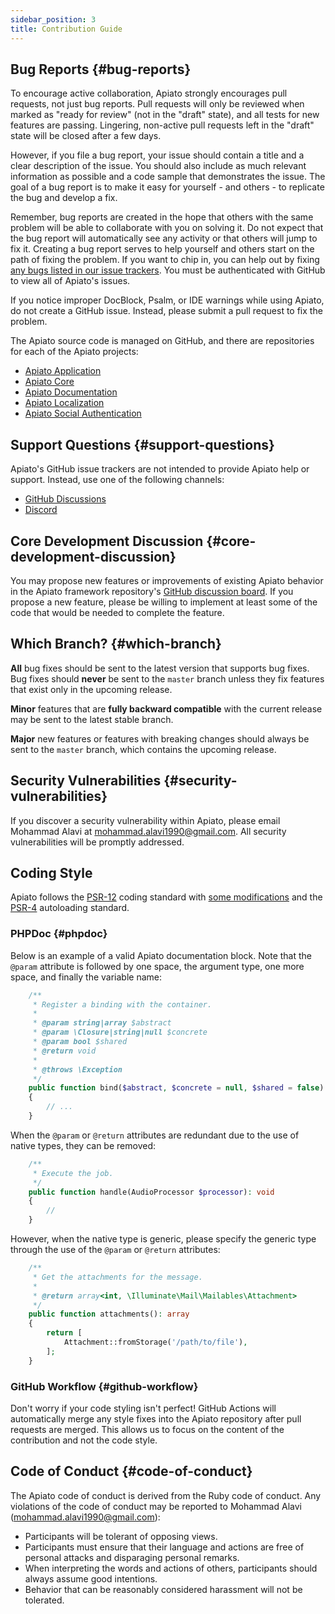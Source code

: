 ```yaml
---
sidebar_position: 3
title: Contribution Guide
---
```


## Bug Reports {#bug-reports}

To encourage active collaboration, Apiato strongly encourages pull requests, not just bug reports.
Pull requests will only be reviewed when marked as "ready for review"
(not in the "draft" state), and all tests for new features are passing.
Lingering, non-active pull requests left in the "draft" state will be closed after a few days.

However, if you file a bug report, your issue should contain a title and a clear description of the issue.
You should also include as much relevant information as possible and a code sample that demonstrates the issue.
The goal of a bug report is to make it easy for yourself - and others - to replicate the bug and develop a fix.

Remember,
bug reports are created in the hope
that others with the same problem will be able to collaborate with you on solving it.
Do not expect that the bug report will automatically see any activity or that others will jump to fix it.
Creating a bug report serves to help yourself and others start on the path of fixing the problem.
If you want to chip in,
you can help out
by fixing [any bugs
listed in our issue trackers](https://github.com/issues?q=is%3Aopen+is%3Aissue+user%3Aapiato).
You must be authenticated with GitHub to view all of Apiato's issues.

If you notice improper DocBlock, Psalm, or IDE warnings while using Apiato, do not create a GitHub issue.
Instead, please submit a pull request to fix the problem.

The Apiato source code is managed on GitHub, and there are repositories for each of the Apiato projects:

- [Apiato Application](https://github.com/laravel/laravel)
- [Apiato Core](https://github.com/apiato/core)
- [Apiato Documentation](https://github.com/apiato/documentation)
- [Apiato Localization](https://github.com/apiato/localization-container)
- [Apiato Social Authentication](https://github.com/apiato/social-auth-container)

## Support Questions {#support-questions}

Apiato's GitHub issue trackers are not intended to provide Apiato help or support.
Instead, use one of the following channels:

- [GitHub Discussions](https://github.com/apiato/apiato/discussions)
- [Discord](https://discord.gg/ryPcV4KM5k)

## Core Development Discussion {#core-development-discussion}

You may propose new features or improvements of existing Apiato behavior in the Apiato framework repository's [GitHub discussion board](https://github.com/apiato/apiato/discussions).
If you propose a new feature,
please be willing to implement at least some of the code that would be needed to complete the feature.

## Which Branch? {#which-branch}

**All** bug fixes should be sent to the latest version that supports bug fixes. Bug fixes should **never** be sent to the `master` branch unless they fix features that exist only in the upcoming release.

**Minor** features that are **fully backward compatible** with the current release may be sent to the latest stable branch.

**Major** new features or features with breaking changes should always be sent to the `master` branch, which contains the upcoming release.

## Security Vulnerabilities {#security-vulnerabilities}

If you discover a security vulnerability within Apiato,
please email Mohammad Alavi at <a href="mailto:mohammad.alavi1990@gmail.com">mohammad.alavi1990@gmail.com</a>.
All security vulnerabilities will be promptly addressed.

## Coding Style

Apiato follows the [PSR-12](https://github.com/php-fig/fig-standards/blob/master/accepted/PSR-12-extended-coding-style-guide.md) coding standard with [some modifications](https://github.com/apiato/apiato/blob/master/.php-cs-fixer.dist.php) and the [PSR-4](https://github.com/php-fig/fig-standards/blob/master/accepted/PSR-4-autoloader.md) autoloading standard.

### PHPDoc {#phpdoc}

Below is an example of a valid Apiato documentation block.
Note that the `@param` attribute is followed by one space,
the argument type, one more space, and finally the variable name:

```php
    /**
     * Register a binding with the container.
     *
     * @param string|array $abstract
     * @param \Closure|string|null $concrete
     * @param bool $shared
     * @return void
     *
     * @throws \Exception
     */
    public function bind($abstract, $concrete = null, $shared = false)
    {
        // ...
    }
```

When the `@param` or `@return` attributes are redundant due to the use of native types, they can be removed:

```php
    /**
     * Execute the job.
     */
    public function handle(AudioProcessor $processor): void
    {
        //
    }
```

However, when the native type is generic,
please specify the generic type through the use of the `@param` or `@return` attributes:

```php
    /**
     * Get the attachments for the message.
     *
     * @return array<int, \Illuminate\Mail\Mailables\Attachment>
     */
    public function attachments(): array
    {
        return [
            Attachment::fromStorage('/path/to/file'),
        ];
    }
```

### GitHub Workflow {#github-workflow}

Don't worry if your code styling isn't perfect!
GitHub Actions will automatically merge any style fixes into the Apiato repository
after pull requests are merged.
This allows us to focus on the content of the contribution and not the code style.

## Code of Conduct {#code-of-conduct}

The Apiato code of conduct is derived from the Ruby code of conduct.
Any violations of the code of conduct may be reported to Mohammad Alavi (mohammad.alavi1990@gmail.com):

- Participants will be tolerant of opposing views.
- Participants must ensure that their language and actions are free of personal attacks and disparaging personal remarks.
- When interpreting the words and actions of others, participants should always assume good intentions.
- Behavior that can be reasonably considered harassment will not be tolerated.
